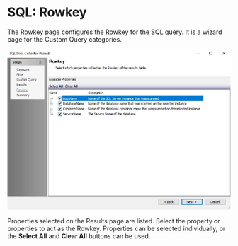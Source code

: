 # SQL: Rowkey

The Rowkey page configures the Rowkey for the SQL query. It is a wizard page for the Custom Query
categories.

![SQL Data Collector Wizard Rowkey Page](../../../../../static/img/product_docs/accessanalyzer/admin/datacollector/sql/rowkey.webp)

Properties selected on the Results page are listed. Select the property or properties to act as the
Rowkey. Properties can be selected individually, or the **Select All** and **Clear All** buttons can
be used.
